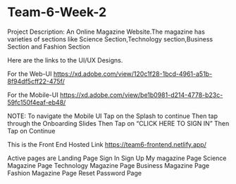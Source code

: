 # Team-6-Week-2

Project Description: An Online Magazine Website.The magazine has varieties of sections like Science Section,Technology section,Business Section and Fashion Section 

Here are the links to the UI/UX Designs.

For the Web-UI
https://xd.adobe.com/view/120c1f28-1bcd-4961-a51b-8f94df5cff22-475f/

For the Mobile-UI
https://xd.adobe.com/view/be1b0981-d214-4778-b23c-59fc150f4eaf-eb48/

NOTE: To navigate the Mobile UI
      Tap on the Splash to continue
      Then tap through the Onboarding Slides
      Then Tap on “CLICK HERE TO SIGN IN”
      Then Tap on Continue

 This is the Front End Hosted Link
https://team6-frontend.netlify.app/

Active pages are Landing Page
                 Sign In 
                 Sign Up
                 My magazine Page
                 Science Magazine Page
                 Technology Magazine Page
                 Business Magazine Page
                 Fashion Magazine Page
                 Reset Password Page
